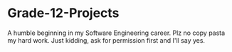 Grade-12-Projects
=================

A humble beginning in my Software Engineering career.
Plz no copy pasta my hard work. Just kidding, ask for permission first and I'll say yes.
